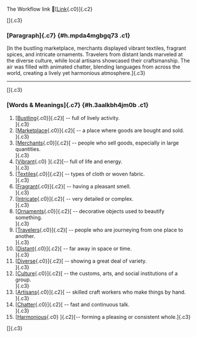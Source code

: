 The Workflow link
👏[[Link](https://www.google.com/url?q=http://www.google.com&sa=D&source=editors&ust=1758295184601067&usg=AOvVaw39tIg2DhcKtjHqH4rxFKRD){.c0}]{.c2}

[]{.c3}

### [Paragraph]{.c7} {#h.mpda4mgbgq73 .c1}

[In the bustling marketplace, merchants displayed vibrant textiles,
fragrant spices, and intricate ornaments. Travelers from distant lands
marveled at the diverse culture, while local artisans showcased their
craftsmanship. The air was filled with animated chatter, blending
languages from across the world, creating a lively yet harmonious
atmosphere.]{.c3}

------------------------------------------------------------------------

[]{.c3}

### [Words & Meanings]{.c7} {#h.3aalkbh4jm0b .c1}

1.  [[Bustling](https://www.google.com/url?q=http://www.google.com&sa=D&source=editors&ust=1758295184602282&usg=AOvVaw0xeLdpU-U6IaOGuEJc8HFV){.c0}]{.c2}[ --
    full of lively activity.\
    ]{.c3}
2.  [[Marketplace](https://www.google.com/url?q=http://www.google.com&sa=D&source=editors&ust=1758295184602499&usg=AOvVaw364LCmNG3KjGwxvZf0MvYf){.c0}]{.c2}[ --
    a place where goods are bought and sold.\
    ]{.c3}
3.  [[Merchants](https://www.google.com/url?q=http://www.google.com&sa=D&source=editors&ust=1758295184602723&usg=AOvVaw12Ht_U_tqQsW3YLR-wZ8Vb){.c0}]{.c2}[ --
    people who sell goods, especially in large quantities.\
    ]{.c3}
4.  [[Vibrant](https://www.google.com/url?q=http://www.google.com&sa=D&source=editors&ust=1758295184602949&usg=AOvVaw1iHOuEaBfkxDrLAQPOVsfm){.c0}
    ]{.c2}[-- full of life and energy.\
    ]{.c3}
5.  [[Textiles](https://www.google.com/url?q=http://www.google.com&sa=D&source=editors&ust=1758295184603142&usg=AOvVaw1MlWduM3n-bwYJ4kPFDOhD){.c0}]{.c2}[ --
    types of cloth or woven fabric.\
    ]{.c3}
6.  [[Fragrant](https://www.google.com/url?q=http://www.google.com&sa=D&source=editors&ust=1758295184603342&usg=AOvVaw30RbABKCkrjiW720IkzqBv){.c0}]{.c2}[ --
    having a pleasant smell.\
    ]{.c3}
7.  [[Intricate](https://www.google.com/url?q=http://www.google.com&sa=D&source=editors&ust=1758295184603531&usg=AOvVaw22xbBqY8VEhn9svxJbzv7b){.c0}]{.c2}[ --
    very detailed or complex.\
    ]{.c3}
8.  [[Ornaments](https://www.google.com/url?q=http://www.google.com&sa=D&source=editors&ust=1758295184603724&usg=AOvVaw3rCP7nrXWW1K7BaSvSn22y){.c0}]{.c2}[ --
    decorative objects used to beautify something.\
    ]{.c3}
9.  [[Travelers](https://www.google.com/url?q=http://www.google.com&sa=D&source=editors&ust=1758295184603950&usg=AOvVaw2wabc0pqZJr5cwMrNW0Kam){.c0}]{.c2}[ --
    people who are journeying from one place to another.\
    ]{.c3}
10. [[Distant](https://www.google.com/url?q=http://www.google.com&sa=D&source=editors&ust=1758295184604185&usg=AOvVaw3V4AQkHLGPYhHEAbNysZsJ){.c0}]{.c2}[ --
    far away in space or time.\
    ]{.c3}
11. [[Diverse](https://www.google.com/url?q=http://www.google.com&sa=D&source=editors&ust=1758295184604367&usg=AOvVaw3lrMsjdAfiGjbGSHrSG1DN){.c0}]{.c2}[ --
    showing a great deal of variety.\
    ]{.c3}
12. [[Culture](https://www.google.com/url?q=http://www.google.com&sa=D&source=editors&ust=1758295184604562&usg=AOvVaw11TfYkx8dAQyE8YmNk1Ojk){.c0}]{.c2}[ --
    the customs, arts, and social institutions of a group.\
    ]{.c3}
13. [[Artisans](https://www.google.com/url?q=http://www.google.com&sa=D&source=editors&ust=1758295184604792&usg=AOvVaw3sopxKvI7UTLpAptWPJGk0){.c0}]{.c2}[ --
    skilled craft workers who make things by hand.\
    ]{.c3}
14. [[Chatter](https://www.google.com/url?q=http://www.google.com&sa=D&source=editors&ust=1758295184605009&usg=AOvVaw1v6FSE-8-PHaz6BJtmgJam){.c0}]{.c2}[ --
    fast and continuous talk.\
    ]{.c3}
15. [[Harmonious](https://www.google.com/url?q=http://www.google.com&sa=D&source=editors&ust=1758295184605202&usg=AOvVaw23VAQ10QCaBTPdn6_IGH7x){.c0}
    ]{.c2}[-- forming a pleasing or consistent whole.]{.c3}

[]{.c3}
